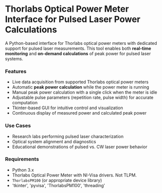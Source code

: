 # Thorlabs Optical Power Meter Interface for Pulsed Laser Power Calculations

A Python-based interface for Thorlabs optical power meters with dedicated support for pulsed laser measurements. This tool enables both **real-time monitoring** and **on-demand calculations** of peak power for pulsed laser systems.

### Features

* Live data acquisition from supported Thorlabs optical power meters
* Automatic **peak power calculation** while the power meter is running
* Manual peak power calculation with a single click when the meter is idle
* Adjustable pulse parameters (repetition rate, pulse width) for accurate computation
* Tkinter-based GUI for intuitive control and visualization
* Continuous display of measured power and calculated peak power

### Use Cases

* Research labs performing pulsed laser characterization
* Optical system alignment and diagnostics
* Educational demonstrations of pulsed vs. CW laser power behavior

### Requirements

* Python 3.x
* Thorlabs Optical Power Meter with NI-Visa drivers. Not TLPM.
* `ThorlabsPM100` (or appropriate device library)
* 'tkinter', 'pyvisa', 'ThorlabsPM100', 'threading'
